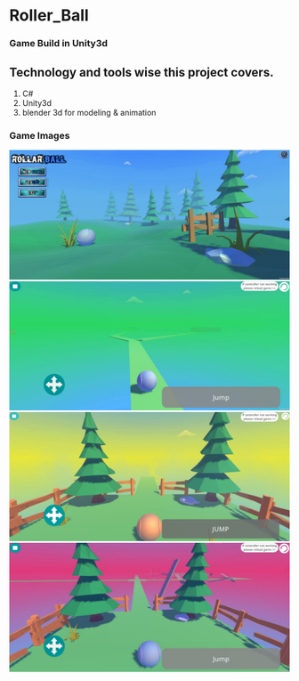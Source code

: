 # Roller_Ball
### Game Build in Unity3d
## Technology and tools wise this project covers.
1. C#
2. Unity3d
3. blender 3d for modeling & animation

### Game Images
![](images/0.jpg)
![](images/1.jpg)
![](images/2.jpg)
![](images/3.jpg)
